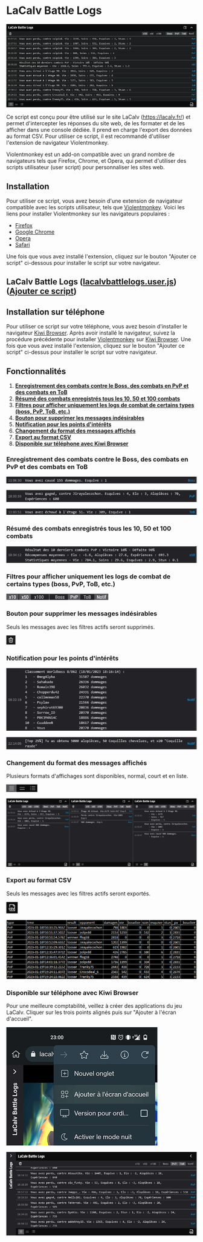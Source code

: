 # LaCalv Battle Logs

![Screenshot of LaCalv Battle Logs script in action](previews/battlelogs.png)

Ce script est conçu pour être utilisé sur le site LaCalv (https://lacalv.fr/) et permet d'intercepter les réponses du
site web, de les formater et de les afficher dans une console dédiée. Il prend en charge l'export des données au format CSV. Pour utiliser ce script, il est recommandé
d'utiliser l'extension de navigateur Violentmonkey.

Violentmonkey est un add-on compatible avec un grand nombre de navigateurs tels que Firefox, Chrome, et Opera, qui
permet d'utiliser des scripts utilisateur (user script) pour personnaliser les sites web.

## Installation

Pour utiliser ce script, vous avez besoin d'une extension de navigateur compatible avec les scripts utilisateur, tels
que [Violentmonkey](https://violentmonkey.github.io/). Voici les liens pour installer Violentmonkey sur les navigateurs populaires :

- [Firefox](https://addons.mozilla.org/en-US/firefox/addon/violentmonkey/)
- [Google Chrome](https://chrome.google.com/webstore/detail/violentmonkey/jinjaccalgkegednnccohejagnlnfdag)
- [Opera](https://addons.opera.com/en/extensions/details/violent-monkey/)
- [Safari](https://safari-extensions.apple.com/details/?id=net.violentmonkey.Violentmonkey-1HV5)

Une fois que vous avez installé l'extension, cliquez sur le bouton "Ajouter ce script" ci-dessous pour installer le script sur votre navigateur.

## **LaCalv Battle Logs** ([lacalvbattlelogs.user.js](//github.com/sanjuant/LaCalvBattleLogs/blob/master/lacalvbattlelogs.user.js)) ([Ajouter ce script](//github.com/sanjuant/LaCalvBattleLogs/raw/master/lacalvbattlelogs.user.js))

## Installation sur téléphone

Pour utiliser ce script sur votre téléphone, vous avez besoin d'installer le navigateur [Kiwi Browser](https://play.google.com/store/apps/details?id=com.kiwibrowser.browser).
Après avoir installé le navigateur, suivez la procédure précédente pour installer [Violentmonkey](https://violentmonkey.github.io/) sur [Kiwi Browser](https://play.google.com/store/apps/details?id=com.kiwibrowser.browser).
Une fois que vous avez installé l'extension, cliquez sur le bouton "Ajouter ce script" ci-dessus pour installer le script sur votre navigateur.


## Fonctionnalités
1. [**Enregistrement des combats contre le Boss, des combats en PvP et des combats en ToB** ](//github.com/sanjuant/LaCalvBattleLogs#)
2. [**Résumé des combats enregistrés tous les 10, 50 et 100 combats** ](//github.com/sanjuant/LaCalvBattleLogs#)
3. [**Filtres pour afficher uniquement les logs de combat de certains types (boss, PvP, ToB, etc.)** ](//github.com/sanjuant/LaCalvBattleLogs#)
4. [**Bouton pour supprimer les messages indésirables** ](//github.com/sanjuant/LaCalvBattleLogs#)
5. [**Notification pour les points d'intérêts** ](//github.com/sanjuant/LaCalvBattleLogs#)
6. [**Changement du format des messages affichés** ](//github.com/sanjuant/LaCalvBattleLogs#)
7. [**Export au format CSV** ](//github.com/sanjuant/LaCalvBattleLogs#)
8. [**Disponible sur téléphone avec Kiwi Browser** ](//github.com/sanjuant/LaCalvBattleLogs#)


### Enregistrement des combats contre le Boss, des combats en PvP et des combats en ToB

![Screenshot of log Boss](previews/battle_boss.png)

![Screenshot of log PvP](previews/battle_pvp.png)

![Screenshot of log ToB](previews/battle_tob.png)


### Résumé des combats enregistrés tous les 10, 50 et 100 combats

![Screenshot of summary PvP](previews/summary_pvp.png)


### Filtres pour afficher uniquement les logs de combat de certains types (boss, PvP, ToB, etc.)

![Screenshot of filters](previews/filters.png)


### Bouton pour supprimer les messages indésirables

Seuls les messages avec les filtres actifs seront supprimés.

![Screenshot of trash button](previews/trash.png)


### Notification pour les points d'intérêts

![Screenshot of worldboss notif](previews/notif_worldboss.png)

![Screenshot of top notif](previews/notif_top.png)


### Changement du format des messages affichés

Plusieurs formats d'affichages sont disponibles, normal, court et en liste.

![Screenshot of format button](previews/buttons_format.png)

![Screenshot of format display](previews/formatage.png)


### Export au format CSV

Seuls les messages avec les filtres actifs seront exportés.

![Screenshot of csv button](previews/csv.png)

![Screenshot of csv button](previews/csv_preview.png)


### Disponible sur téléphone avec Kiwi Browser

Pour une meilleure comptabilité, veillez à créer des applications du jeu LaCalv. Cliquer sur les trois points alignés puis sur "Ajouter à l'écran d'accueil".

![Screenshot to adding app](previews/kiwi_add_app.png)

![Screenshot of phone preview](previews/phone_preview.png)

